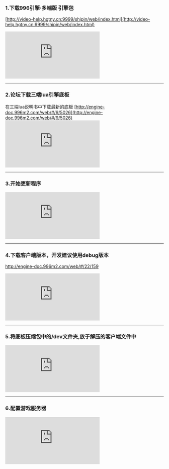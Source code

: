 ### 1.下载996引擎·多端版 引擎包
[http://video-help.hgtny.cn:9999/shipin/web/index.html](http://video-help.hgtny.cn:9999/shipin/web/index.html)

![](http://engine-doc.996m2.com/server/index.php?s=/api/attachment/visitFile&sign=9a6f547778ffc467c169baa96761d26f)

---
### 2.论坛下载三端lua引擎底板
在三端lua说明书中下载最新的底板
[http://engine-doc.996m2.com/web/#/9/5026](http://engine-doc.996m2.com/web/#/9/5026)
![](http://engine-doc.996m2.com/server/index.php?s=/api/attachment/visitFile&sign=6dacdbb1623abdbead8d6dc5ba94d9e8)

---
### 3.开始更新程序
![](http://engine-doc.996m2.com/server/index.php?s=/api/attachment/visitFile&sign=2b87b9238e44f1bd566c63ef1e1cf6a6)

---

### 4.下载客户端版本，开发建议使用debug版本

http://engine-doc.996m2.com/web/#/22/159

![](http://engine-doc.996m2.com/server/index.php?s=/api/attachment/visitFile&sign=79dd7dcffcffaf49f3e742fe175379d9)

---

### 5.将底板压缩包中的/dev文件夹,放于解压的客户端文件中

![](http://engine-doc.996m2.com/server/index.php?s=/api/attachment/visitFile&sign=818b60c373373e2b267f41165eed74b2)

---
### 6.配置游戏服务器
![](http://engine-doc.996m2.com/server/index.php?s=/api/attachment/visitFile&sign=3c578fb61bc8c8082d14dcbd24422804)

